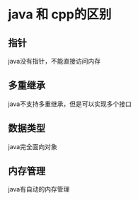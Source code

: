 # java 和 cpp的区别

## 指针

java没有指针，不能直接访问内存

## 多重继承

java不支持多重继承，但是可以实现多个接口

## 数据类型

java完全面向对象

## 内存管理

java有自动的内存管理
